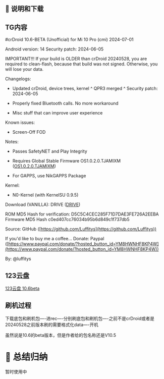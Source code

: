 ## 📝 说明和下载

## TG内容

#crDroid 10.6-BETA (Unofficial) for Mi 10 Pro (cmi) 2024-07-01

Android version: 14 Security patch: 2024-06-05

IMPORTANT!!! If your build is OLDER than crDroid 20240528, you are required to clean-flash, because that build was not signed. Otherwise, you will lose your data.

Changelogs:

- Updated crDroid, device trees, kernel ^ QPR3 merged ^ Security patch: 2024-06-05

- Properly fixed Bluetooth calls. No more workaround

- Misc stuff that can improve user experience

Known issues:

- Screen-Off FOD

Notes:

- Passes SafetyNET and Play Integrity

- Requires Global Stable Firmware OS1.0.2.0.TJAMIXM ([OS1.0.2.0.TJAMIXM](https://drive.google.com/file/d/1r9p5q7qsGX_oJqwxQUca5WMe60MpRQPY/view?usp=sharing))

- For GAPPS, use NikGAPPS Package

Kernel:

- N0-Kernel (with KernelSU 0.9.5)

Download (VANILLA): DRIVE ([DRIVE](https://drive.google.com/file/d/1NOI1foTEorQ5RQ1UcNgH95QsmgPkTn1N/view?usp=sharing))

ROM MD5 Hash for verification: D5C5C4CEC285F71D7DAE3FE726A2EEBA Firmware MD5 Hash c0ed407cc76034b95b6d849c1f737db5

Source: GitHub ([https://github.com/Luffitys](https://github.com/Luffitys))

If you'd like to buy me a coffee... Donate: Paypal ([https://www.paypal.com/donate/?hosted_button_id=YM8HWNHF8KP4W](https://www.paypal.com/donate/?hosted_button_id=YM8HWNHF8KP4W))

By: @luffitys

## 123云盘

[123云盘 10.6beta](https://www.123pan.com/s/o9t8Vv-IRqAh.html)

## 刷机过程

下载底包和刷机包—-进rec—-分别刷底包和刷机包—-之前不是crDroid或者是20240528之前版本刷的需要格式化data—-开机

虽然说是10.6的beta版本，但是作者给的包名称还是V10.5

# 🤗 总结归纳

暂时使用中